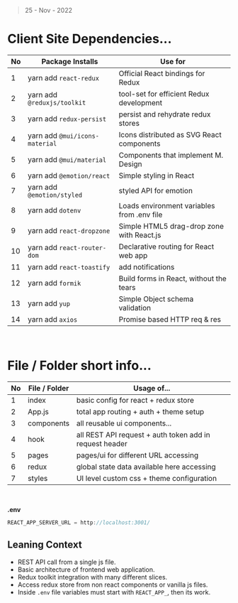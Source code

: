 > 25 - Nov - 2022


# Client Site Dependencies...

|No| Package Installs           | Use for                                       |
|--|----------------------------|-----------------------------------------------|
|1 | yarn add `react-redux`     | Official React bindings for Redux             |
|2 | yarn add `@reduxjs/toolkit`| tool-set for efficient Redux development      |
|3 | yarn add `redux-persist`   | persist and rehydrate redux stores            |
|4 | yarn add `@mui/icons-material`| Icons distributed as SVG React components  |
|5 | yarn add `@mui/material`   | Components that implement M. Design           |
|6 | yarn add `@emotion/react`  | Simple styling in React                       |
|7 | yarn add `@emotion/styled` | styled API for emotion                        |
|8 | yarn add `dotenv`          | Loads environment variables from .env file    |
|9 | yarn add `react-dropzone`  | Simple HTML5 drag-drop zone with React.js     |
|10| yarn add `react-router-dom`| Declarative routing for React web app         |
|11| yarn add `react-toastify`  | add notifications                             |
|12| yarn add `formik`          | Build forms in React, without the tears       |
|13| yarn add `yup`             | Simple Object schema validation               |
|14| yarn add `axios`           | Promise based HTTP req & res                  |


<br />

# File / Folder short info...
|No| File / Folder | Usage of...                                |
|--|---------------|--------------------------------------------|
|1 | index         | basic config for react + redux store       |
|2 | App.js        | total app routing + auth + theme setup     |
|3 | components    | all reusable ui components...              |
|4 | hook          | all REST API request + auth token add in request header |
|5 | pages         | pages/ui for different URL accessing       |
|6 | redux         | global state data available here accessing |
|7 | styles        | UI level custom css + theme configuration  |

<br />

**.env**

```js
REACT_APP_SERVER_URL = http://localhost:3001/
```


## Leaning Context
* REST API call from a single js file.
* Basic architecture of frontend web application.
* Redux toolkit integration with many different slices.
* Access redux store from non react components or vanilla js files.
* Inside `.env` file variables must start with `REACT_APP_`, then its work.


